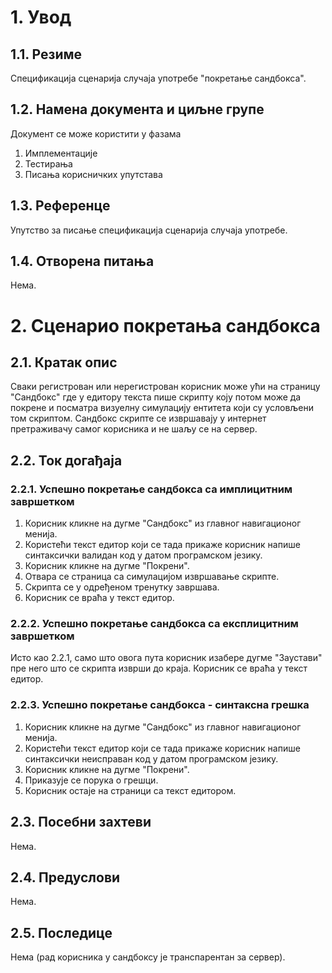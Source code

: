 # 1. Увод

## 1.1. Резиме

Спецификација сценарија случаја употребе "покретање сандбокса".

## 1.2. Намена документа и циљне групе

Документ се може користити у фазама

1. Имплементације
2. Тестирања
3. Писања корисничких упутстава

## 1.3. Референце

Упутство за писање спецификација сценарија случаја употребе.

## 1.4. Отворена питања

Нема.

# 2. Сценарио покретања сандбокса

## 2.1. Кратак опис

Сваки регистрован или нерегистрован корисник може ући на страницу "Сандбокс" где у едитору текста пише скрипту коју потом може да покрене и посматра визуелну симулацију ентитета који су условљени том скриптом. Сандбокс скрипте се извршавају у интернет претраживачу самог корисника и не шаљу се на сервер.

## 2.2. Ток догађаја

### 2.2.1. Успешно покретање сандбокса са имплицитним завршетком

1. Корисник кликне на дугме "Сандбокс" из главног навигационог менија.
2. Користећи текст едитор који се тада прикаже корисник напише синтаксички валидан код у датом програмском језику.
3. Корисник кликне на дугме "Покрени".
4. Отвара се страница са симулацијом извршавање скрипте.
5. Скрипта се у одређеном тренутку завршава.
6. Корисник се враћа у текст едитор.

### 2.2.2. Успешно покретање сандбокса са експлицитним завршетком

Исто као 2.2.1, само што овога пута корисник изабере дугме "Заустави" пре него што се скрипта изврши до краја. Корисник се враћа у текст едитор.

### 2.2.3. Успешно покретање сандбокса - синтаксна грешка

1. Корисник кликне на дугме "Сандбокс" из главног навигационог менија.
2. Користећи текст едитор који се тада прикаже корисник напише синтаксички неисправан код у датом програмском језику.
3. Корисник кликне на дугме "Покрени".
4. Приказује се порука о грешци.
5. Корисник остаје на страници са текст едитором.

## 2.3. Посебни захтеви

Нема.

## 2.4. Предуслови

Нема.

## 2.5. Последице

Нема (рад корисника у сандбоксу је транспарентан за сервер).